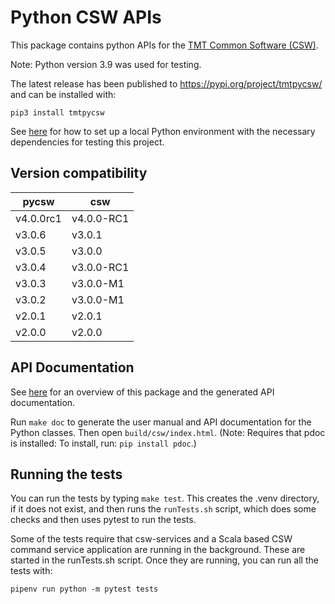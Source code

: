 # Python CSW APIs

This package contains python APIs for the [TMT Common Software (CSW)](https://github.com/tmtsoftware/csw). 

Note: Python version 3.9 was used for testing.

The latest release has been published to https://pypi.org/project/tmtpycsw/ and can be installed with:

    pip3 install tmtpycsw

See [here](https://packaging.python.org/guides/installing-using-pip-and-virtual-environments/)
for how to set up a local Python environment with the necessary dependencies for testing
this project.

## Version compatibility

| pycsw | csw |
|--------|------|
| v4.0.0rc1 | v4.0.0-RC1 |
| v3.0.6 | v3.0.1 |
| v3.0.5 | v3.0.0 |
| v3.0.4 | v3.0.0-RC1 |
| v3.0.3 | v3.0.0-M1 |
| v3.0.2 | v3.0.0-M1 |
| v2.0.1 | v2.0.1 |
| v2.0.0 | v2.0.0 |



## API Documentation

See [here](https://tmtsoftware.github.io/pycsw/index.html) for an overview of this package and the 
generated API documentation.

Run `make doc` to generate the user manual and API documentation for the Python classes. 
Then open `build/csw/index.html`. 
(Note: Requires that pdoc is installed: To install, run: `pip install pdoc`.)

## Running the tests

You can run the tests by typing `make test`.
This creates the .venv directory, if it does not exist, and then runs the `runTests.sh` script,
which does some checks and then uses pytest to run the tests.

Some of the tests require that csw-services and a Scala based CSW command service application are running in the background.
These are started in the runTests.sh script. 
Once they are running, you can run all the tests with:
```
pipenv run python -m pytest tests
```
